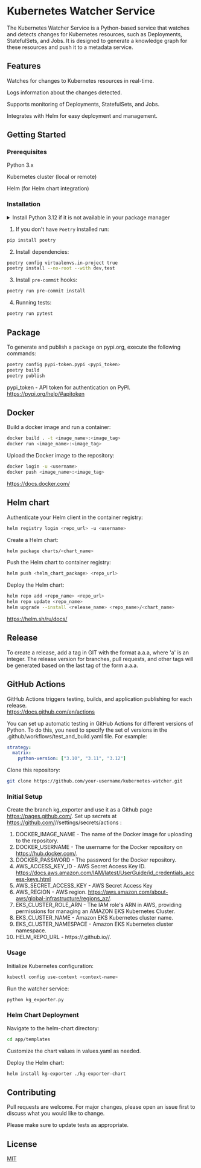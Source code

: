 # Kubernetes Watcher Service

The Kubernetes Watcher Service is a Python-based service that watches and detects changes for Kubernetes resources, such as Deployments, StatefulSets, and Jobs. It is designed to generate a knowledge graph for these resources and push it to a metadata service.

## Features

Watches for changes to Kubernetes resources in real-time.

Logs information about the changes detected.

Supports monitoring of Deployments, StatefulSets, and Jobs.

Integrates with Helm for easy deployment and management.



## Getting Started
### Prerequisites

Python 3.x

Kubernetes cluster (local or remote)

Helm (for Helm chart integration)

### Installation
<details>
<summary>Install Python 3.12 if it is not available in your package manager</summary>

These instructions are for Ubuntu 22.04. If you're on a different distribution,
or - God forbid! - Windows, you should adjust these accordingly.

Also, these instructions are about using Poetry with Pyenv-managed (non-system) Python.
 
### Step 1: Update and Install Dependencies
Before we install pyenv, we need to update our package lists for upgrades and new package installations. We also need to install dependencies for pyenv. 

Open your terminal and type:
```bash
sudo apt-get update
sudo apt-get install -y make build-essential libssl-dev zlib1g-dev libbz2-dev \
libreadline-dev libsqlite3-dev wget curl llvm libncursesw5-dev xz-utils \
tk-dev libxml2-dev libxmlsec1-dev libffi-dev liblzma-dev
```

### Step 2: Install Pyenv
We will clone pyenv from the official GitHub repository and add it to our system path.
```bash
git clone https://github.com/pyenv/pyenv.git ~/.pyenv
echo 'export PYENV_ROOT="$HOME/.pyenv"' >> ~/.bashrc
echo 'export PATH="$PYENV_ROOT/bin:$PATH"' >> ~/.bashrc
echo 'eval "$(pyenv init -)"' >> ~/.bashrc
exec "$SHELL"
```

### Step 3: Install Python 3.12
Now that pyenv is installed, we can install different Python versions. To install Python 3.12, use the following command:
```bash
pyenv install 3.12
```

### Step 4: Connect Poetry to it
Do this in the template dir. Pycharm will automatically connect to it later
```bash
poetry env use ~/.pyenv/versions/3.12.1/bin/python
```
(change the version number accordingly to what is installed)

Finally, verify that Poetry indeed is connected to the proper version:
```bash
poetry enf info
```
</details>  

1. If you don't have `Poetry` installed run:
```bash
pip install poetry
```

2. Install dependencies:
```bash
poetry config virtualenvs.in-project true
poetry install --no-root --with dev,test
```

3. Install `pre-commit` hooks:
```bash
poetry run pre-commit install
```


4. Running tests:
```bash
poetry run pytest
```

## Package
To generate and publish a package on pypi.org, execute the following commands:
```bash
poetry config pypi-token.pypi <pypi_token>
poetry build
poetry publish
```

pypi_token - API token for authentication on PyPI. https://pypi.org/help/#apitoken

## Docker
Build a docker image and run a container:
```bash
docker build . -t <image_name>:<image_tag>
docker run <image_name>:<image_tag>
```

Upload the Docker image to the repository:
```bash
docker login -u <username>
docker push <image_name>:<image_tag>
```

https://docs.docker.com/

## Helm chart
Authenticate your Helm client in the container registry:
```bash
helm registry login <repo_url> -u <username>
```

Create a Helm chart:
```bash
helm package charts/<chart_name>
```

Push the Helm chart to container registry:
```bash
helm push <helm_chart_package> <repo_url>
```

Deploy the Helm chart:
```bash
helm repo add <repo_name> <repo_url>
helm repo update <repo_name>
helm upgrade --install <release_name> <repo_name>/<chart_name>
```

https://helm.sh/ru/docs/

## Release
To create a release, add a tag in GIT with the format a.a.a, where 'a' is an integer.
The release version for branches, pull requests, and other tags will be generated based on the last tag of the form a.a.a.

## GitHub Actions
GitHub Actions triggers testing, builds, and application publishing for each release.  
https://docs.github.com/en/actions  

You can set up automatic testing in GitHub Actions for different versions of Python. To do this, you need to specify the set of versions in the .github/workflows/test_and_build.yaml file. For example:
```yaml
strategy:
  matrix:
    python-version: ["3.10", "3.11", "3.12"]
```

Clone this repository:
```bash
git clone https://github.com/your-username/kubernetes-watcher.git
```
### Initial Setup
Create the branch kg_exporter and use it as a Github page https://pages.github.com/.
Set up secrets at https://github.com/<workspace>/<project>/settings/secrets/actions :

1. DOCKER_IMAGE_NAME - The name of the Docker image for uploading to the repository.
2. DOCKER_USERNAME - The username for the Docker repository on https://hub.docker.com/.
3. DOCKER_PASSWORD - The password for the Docker repository.
4. AWS_ACCESS_KEY_ID - AWS Secret Access Key ID.
   https://docs.aws.amazon.com/IAM/latest/UserGuide/id_credentials_access-keys.html
5. AWS_SECRET_ACCESS_KEY - AWS Secret Access Key
6. AWS_REGION - AWS region. https://aws.amazon.com/about-aws/global-infrastructure/regions_az/.
7. EKS_CLUSTER_ROLE_ARN - The IAM role's ARN in AWS, providing permissions for managing an AMAZON EKS
   Kubernetes Cluster.
8. EKS_CLUSTER_NAME - Amazon EKS Kubernetes cluster name.
9. EKS_CLUSTER_NAMESPACE - Amazon EKS Kubernetes cluster namespace.
10. HELM_REPO_URL - https://<workspace>.github.io/<project>/.


### Usage
Initialize Kubernetes configuration:
```bash
kubectl config use-context <context-name>
```
Run the watcher service:
```bash
python kg_exporter.py
```
### Helm Chart Deployment
Navigate to the helm-chart directory:
```bash
cd app/templates
```
Customize the chart values in values.yaml as needed.

Deploy the Helm chart:
```bash
helm install kg-exporter ./kg-exporter-chart
```

## Contributing

Pull requests are welcome. For major changes, please open an issue first
to discuss what you would like to change.

Please make sure to update tests as appropriate.

## License

[MIT](https://choosealicense.com/licenses/mit/)
